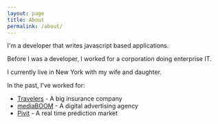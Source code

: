 ```yaml
---
layout: page
title: About
permalink: /about/
---
```


I'm a developer that writes javascript based applications.

Before I was a developer, I worked for a corporation doing enterprise IT.

I currently live in New York with my wife and daughter.

In the past, I've worked for:

  * [Travelers](https://www.travelers.com) - A big insurance company
  * [mediaBOOM](http://mediaboom.com) - A digital advertising agency
  * [Pivit](http://www.pivit.io) - A real time prediction market
